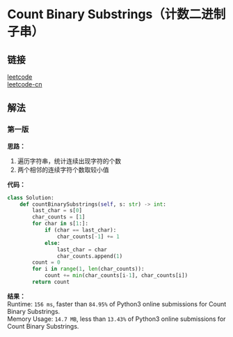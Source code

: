 # Count Binary Substrings（计数二进制子串）

## 链接
[leetcode](https://leetcode.com/problems/count-binary-substrings/)  
[leetcode-cn](https://leetcode-cn.com/problems/count-binary-substrings/)  

## 解法
### 第一版
**思路：**  
1. 遍历字符串，统计连续出现字符的个数
2. 两个相邻的连续字符个数取较小值

**代码：**  
```python
class Solution:
    def countBinarySubstrings(self, s: str) -> int:
        last_char = s[0]
        char_counts = [1]
        for char in s[1:]:
            if (char == last_char):
                char_counts[-1] += 1
            else:
                last_char = char
                char_counts.append(1)
        count = 0
        for i in range(1, len(char_counts)):
            count += min(char_counts[i-1], char_counts[i])
        return count
```
**结果：**  
Runtime: `156 ms`, faster than `84.95%` of Python3 online submissions for Count Binary Substrings.  
Memory Usage: `14.7 MB`, less than `13.43%` of Python3 online submissions for Count Binary Substrings.  